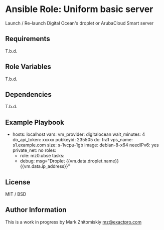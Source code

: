 # Ansible Role: Uniform basic server

Launch / Re-launch Digital Ocean's droplet or ArubaCloud Smart server

## Requirements

T.b.d.

## Role Variables

T.b.d.

## Dependencies

T.b.d.

## Example Playbook

  - hosts: localhost
    vars:
      vm_provider: digitalocean
      wait_minutes: 4
      do_api_token: xxxxx
      pubkeyid: 235505
      dc: fra1
      vps_name: s1.example.com
      size:  s-1vcpu-1gb
      image: debian-8-x64
      needIPv6: yes
      private_net: no
    roles:
      - role: mz0.ubse
    tasks:
      - debug: msg="Droplet {{vm.data.droplet.name}} {{vm.data.ip_address}}"

## License

MIT / BSD

## Author Information

This is a work in progress by Mark Zhitomiskiy mz@exactpro.com
